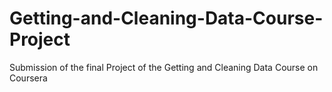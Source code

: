 # Getting-and-Cleaning-Data-Course-Project
Submission of the final Project of the Getting and Cleaning Data Course on Coursera

